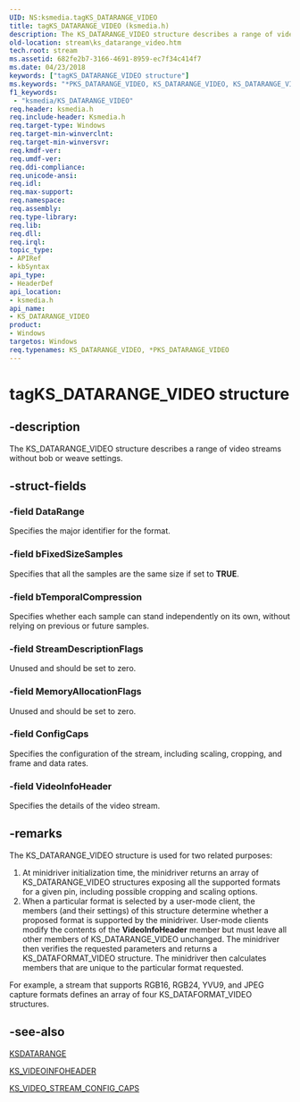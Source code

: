 ```yaml
---
UID: NS:ksmedia.tagKS_DATARANGE_VIDEO
title: tagKS_DATARANGE_VIDEO (ksmedia.h)
description: The KS_DATARANGE_VIDEO structure describes a range of video streams without bob or weave settings.
old-location: stream\ks_datarange_video.htm
tech.root: stream
ms.assetid: 682fe2b7-3166-4691-8959-ec7f34c414f7
ms.date: 04/23/2018
keywords: ["tagKS_DATARANGE_VIDEO structure"]
ms.keywords: "*PKS_DATARANGE_VIDEO, KS_DATARANGE_VIDEO, KS_DATARANGE_VIDEO structure [Streaming Media Devices], PKS_DATARANGE_VIDEO, PKS_DATARANGE_VIDEO structure pointer [Streaming Media Devices], ksmedia/KS_DATARANGE_VIDEO, ksmedia/PKS_DATARANGE_VIDEO, stream.ks_datarange_video, tagKS_DATARANGE_VIDEO, vidcapstruct_1ea64e7e-bfcd-444c-a6e9-914f20fb2172.xml"
f1_keywords:
 - "ksmedia/KS_DATARANGE_VIDEO"
req.header: ksmedia.h
req.include-header: Ksmedia.h
req.target-type: Windows
req.target-min-winverclnt: 
req.target-min-winversvr: 
req.kmdf-ver: 
req.umdf-ver: 
req.ddi-compliance: 
req.unicode-ansi: 
req.idl: 
req.max-support: 
req.namespace: 
req.assembly: 
req.type-library: 
req.lib: 
req.dll: 
req.irql: 
topic_type:
- APIRef
- kbSyntax
api_type:
- HeaderDef
api_location:
- ksmedia.h
api_name:
- KS_DATARANGE_VIDEO
product:
- Windows
targetos: Windows
req.typenames: KS_DATARANGE_VIDEO, *PKS_DATARANGE_VIDEO
---
```


# tagKS_DATARANGE_VIDEO structure


## -description


The KS_DATARANGE_VIDEO structure describes a range of video streams without bob or weave settings.


## -struct-fields




### -field DataRange

Specifies the major identifier for the format.


### -field bFixedSizeSamples

Specifies that all the samples are the same size if set to <b>TRUE</b>.


### -field bTemporalCompression

Specifies whether each sample can stand independently on its own, without relying on previous or future samples.


### -field StreamDescriptionFlags

Unused and should be set to zero.


### -field MemoryAllocationFlags

Unused and should be set to zero.


### -field ConfigCaps

Specifies the configuration of the stream, including scaling, cropping, and frame and data rates.


### -field VideoInfoHeader

Specifies the details of the video stream.


## -remarks



The KS_DATARANGE_VIDEO structure is used for two related purposes:

<ol>
<li>
At minidriver initialization time, the minidriver returns an array of KS_DATARANGE_VIDEO structures exposing all the supported formats for a given pin, including possible cropping and scaling options.

</li>
<li>
When a particular format is selected by a user-mode client, the members (and their settings) of this structure determine whether a proposed format is supported by the minidriver. User-mode clients modify the contents of the <b>VideoInfoHeader</b> member but must leave all other members of KS_DATARANGE_VIDEO unchanged. The minidriver then verifies the requested parameters and returns a KS_DATAFORMAT_VIDEO structure. The minidriver then calculates members that are unique to the particular format requested. 

</li>
</ol>
For example, a stream that supports RGB16, RGB24, YVU9, and JPEG capture formats defines an array of four KS_DATAFORMAT_VIDEO structures. 




## -see-also




<a href="https://docs.microsoft.com/previous-versions/ff561658(v=vs.85)">KSDATARANGE</a>



<a href="https://docs.microsoft.com/windows-hardware/drivers/ddi/ksmedia/ns-ksmedia-tagks_videoinfoheader">KS_VIDEOINFOHEADER</a>



<a href="https://docs.microsoft.com/windows-hardware/drivers/ddi/ksmedia/ns-ksmedia-_ks_video_stream_config_caps">KS_VIDEO_STREAM_CONFIG_CAPS</a>
 

 

